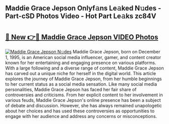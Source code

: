 ## Maddie Grace Jepson Onlyf𝚊ns Le𝚊ked N𝚞des - Part-cSD Photos Video - Hot Part Le𝚊ks zc84V

# <h2><a href="http://ab75883.deff.icu/?id=Maddie+Grace+Jepson">🔗 New 👉🔴 Maddie Grace Jepson VIDEO Photos</a></h2>

[![Maddie Grace Jepson N𝚞des](https://i.imgur.com/rIISA9y.gif)](http://ab75883.deff.icu/?id=Maddie+Grace+Jepson)
Maddie Grace Jepson, born on December 1, 1995, is an American social media influencer, gamer, and content creator known for her entertaining and engaging presence on various platforms. With a large following and a diverse range of content, Maddie Grace Jepson has carved out a unique niche for herself in the digital world. This article explores the journey of Maddie Grace Jepson, from her humble beginnings to her current status as a social media sensation. Like many social media personalities, Maddie Grace Jepson has faced her fair share of controversies and criticisms. From her explicit content to her involvement in various feuds, Maddie Grace Jepson's online presence has been a subject of debate and discussion. However, she has always remained unapologetic about her choices and has used these controversies as opportunities to engage with her audience and address any concerns or misconceptions.
